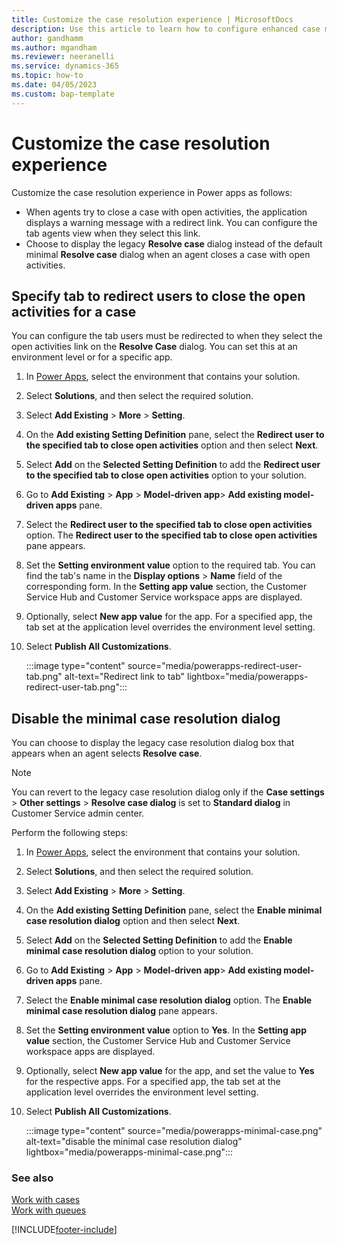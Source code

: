 ```yaml
---
title: Customize the case resolution experience | MicrosoftDocs
description: Use this article to learn how to configure enhanced case management.
author: gandhamm 
ms.author: mgandham
ms.reviewer: neeranelli
ms.service: dynamics-365 
ms.topic: how-to 
ms.date: 04/05/2023 
ms.custom: bap-template 
---
```


# Customize the case resolution experience

Customize the case resolution experience in Power apps as follows:

- When agents try to close a case with open activities, the application displays a warning message with a redirect link. You can configure the tab agents view when they select this link.
- Choose to display the legacy **Resolve case** dialog instead of the default minimal **Resolve case** dialog when an agent closes a case with open activities.

## Specify tab to redirect users to close the open activities for a case

You can configure the tab users must be redirected to when they select the open activities link on the  **Resolve Case** dialog. You can set this at an environment level or for a specific app.

1. In [Power Apps](https://make.powerapps.com/), select the environment that contains your solution.
2. Select **Solutions**, and then select the required solution.
4. Select **Add Existing** > **More** > **Setting**.
1. On the **Add existing Setting Definition** pane, select the **Redirect user to the specified tab to close open activities** option and then select **Next**.
1. Select **Add** on the **Selected Setting Definition** to add the **Redirect user to the specified tab to close open activities** option to your solution.
1.  Go to **Add Existing** > **App** > **Model-driven app**> **Add existing model-driven apps** pane.
1. Select the **Redirect user to the specified tab to close open activities** option. The **Redirect user to the specified tab to close open activities** pane appears.
1. Set the **Setting environment value** option to the required tab. You can find the tab's name in the **Display options** > **Name** field of the corresponding form. In the **Setting app value** section, the Customer Service Hub and Customer Service workspace apps are displayed. 
1. Optionally, select **New app value** for the app. For a specified app, the tab set at the application level overrides the environment level setting.
1. Select **Publish All Customizations**.

    :::image type="content" source="media/powerapps-redirect-user-tab.png" alt-text="Redirect link to tab" lightbox="media/powerapps-redirect-user-tab.png":::


## Disable the minimal case resolution dialog

You can choose to display the legacy case resolution dialog box that appears when an agent selects **Resolve case**.

> [!NOTE]
> You can revert to the legacy case resolution dialog only if the **Case settings** > **Other settings** > **Resolve case dialog** is set to **Standard dialog** in Customer Service admin center.

Perform the following steps:

1. In [Power Apps](https://make.powerapps.com/), select the environment that contains your solution.
2. Select **Solutions**, and then select the required solution.
4. Select **Add Existing** > **More** > **Setting**.
1. On the **Add existing Setting Definition** pane, select the **Enable minimal case resolution dialog** option and then select **Next**.
1. Select **Add** on the **Selected Setting Definition** to add the **Enable minimal case resolution dialog** option to your solution. 
1.  Go to **Add Existing** > **App** > **Model-driven app**> **Add existing model-driven apps** pane.
1. Select the **Enable minimal case resolution dialog** option. The **Enable minimal case resolution dialog** pane appears.
1. Set the **Setting environment value** option to **Yes**. In the **Setting app value** section, the Customer Service Hub and Customer Service workspace apps are displayed.
1. Optionally, select **New app value** for the app, and set the value to **Yes** for the respective apps. For a specified app, the tab set at the application level overrides the environment level setting.
1. Select **Publish All Customizations**.

   :::image type="content" source="media/powerapps-minimal-case.png" alt-text="disable the minimal case resolution dialog" lightbox="media/powerapps-minimal-case.png":::

### See also

[Work with cases](customer-service-hub-user-guide-create-a-case.md)  
[Work with queues](work-with-queues.md) 

[!INCLUDE[footer-include](../includes/footer-banner.md)]
